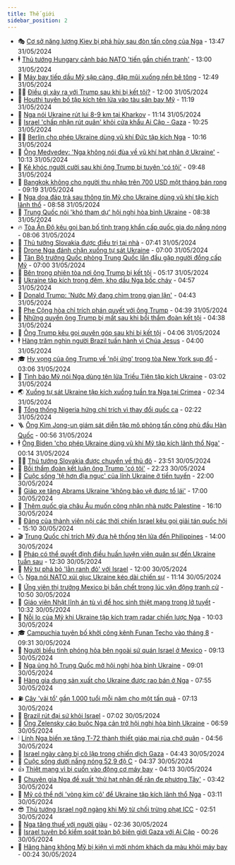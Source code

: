 ```yaml
---
title: Thế giới
sidebar_position: 2
---
```


<!-- vnexpress-the-gioi:START -->
- 🎭 [Cơ sở năng lượng Kiev bị phá hủy sau đòn tấn công của Nga](https://vnexpress.net/co-so-nang-luong-kiev-bi-pha-huy-sau-don-tan-cong-cua-nga-4752949.html) - 13:47 31/05/2024
- 🕴 [Thủ tướng Hungary cảnh báo NATO &#39;tiến gần chiến tranh&#39;](https://vnexpress.net/thu-tuong-hungary-canh-bao-nato-tien-gan-chien-tranh-4752853.html) - 13:00 31/05/2024
- 🤭 [Máy bay tiếp dầu Mỹ sập càng, đập mũi xuống nền bê tông](https://vnexpress.net/may-bay-tiep-dau-my-sap-cang-dap-mui-xuong-nen-be-tong-4752920.html) - 12:49 31/05/2024
- 🧑‍💻 [Điều gì xảy ra với Trump sau khi bị kết tội?](https://vnexpress.net/dieu-gi-xay-ra-voi-trump-sau-khi-bi-ket-toi-4752610.html) - 12:00 31/05/2024
- 🦏 [Houthi tuyên bố tập kích tên lửa vào tàu sân bay Mỹ](https://vnexpress.net/houthi-tuyen-bo-tap-kich-ten-lua-vao-tau-san-bay-my-4752932.html) - 11:19 31/05/2024
- 🦒 [Nga nói Ukraine rút lui 8-9 km tại Kharkov](https://vnexpress.net/nga-noi-ukraine-rut-lui-8-9-km-tai-kharkov-4752822.html) - 11:14 31/05/2024
- 🌈 [Israel &#39;chấp nhận rút quân&#39; khỏi cửa khẩu Ai Cập - Gaza](https://vnexpress.net/israel-chap-nhan-rut-quan-khoi-cua-khau-ai-cap-gaza-4752811.html) - 10:25 31/05/2024
- 🧑‍🏫 [Berlin cho phép Ukraine dùng vũ khí Đức tập kích Nga](https://vnexpress.net/berlin-cho-phep-ukraine-dung-vu-khi-duc-tap-kich-nga-4752891.html) - 10:16 31/05/2024
- 🐲 [Ông Medvedev: &#39;Nga không nói đùa về vũ khí hạt nhân ở Ukraine&#39;](https://vnexpress.net/ong-medvedev-nga-khong-noi-dua-ve-vu-khi-hat-nhan-o-ukraine-4752885.html) - 10:13 31/05/2024
- 🦒 [Kẻ khóc người cười sau khi ông Trump bị tuyên &#39;có tội&#39;](https://vnexpress.net/ke-khoc-nguoi-cuoi-sau-khi-ong-trump-bi-tuyen-co-toi-4752821.html) - 09:48 31/05/2024
- 🐻 [Bangkok không cho người thu nhập trên 700 USD một tháng bán rong](https://vnexpress.net/bangkok-khong-cho-nguoi-thu-nhap-tren-700-usd-mot-thang-ban-rong-4752809.html) - 09:19 31/05/2024
- 🚀 [Nga dọa đáp trả sau thông tin Mỹ cho Ukraine dùng vũ khí tập kích lãnh thổ](https://vnexpress.net/nga-doa-dap-tra-sau-thong-tin-my-cho-ukraine-dung-vu-khi-tap-kich-lanh-tho-4752833.html) - 08:58 31/05/2024
- 🥰 [Trung Quốc nói &#39;khó tham dự&#39; hội nghị hòa bình Ukraine](https://vnexpress.net/trung-quoc-noi-kho-tham-du-hoi-nghi-hoa-binh-ukraine-4752815.html) - 08:38 31/05/2024
- 🔥 [Tòa Ấn Độ kêu gọi ban bố tình trạng khẩn cấp quốc gia do nắng nóng](https://vnexpress.net/toa-an-do-keu-goi-ban-bo-tinh-trang-khan-cap-quoc-gia-do-nang-nong-4752799.html) - 08:06 31/05/2024
- 🥳 [Thủ tướng Slovakia được điều trị tại nhà](https://vnexpress.net/thu-tuong-slovakia-duoc-dieu-tri-tai-nha-4752786.html) - 07:41 31/05/2024
- 💼 [Drone Nga đánh chặn xuồng tự sát Ukraine](https://vnexpress.net/drone-nga-danh-chan-xuong-tu-sat-ukraine-4752626.html) - 07:00 31/05/2024
- 🤡 [Tân Bộ trưởng Quốc phòng Trung Quốc lần đầu gặp người đồng cấp Mỹ](https://vnexpress.net/tan-bo-truong-quoc-phong-trung-quoc-lan-dau-gap-nguoi-dong-cap-my-4752776.html) - 07:00 31/05/2024
- 🌁 [Bên trong phiên tòa nơi ông Trump bị kết tội](https://vnexpress.net/ben-trong-phien-toa-noi-ong-trump-bi-ket-toi-4752586.html) - 05:17 31/05/2024
- 🤩 [Ukraine tập kích trong đêm, kho dầu Nga bốc cháy](https://vnexpress.net/ukraine-tap-kich-trong-dem-kho-dau-nga-boc-chay-4752682.html) - 04:57 31/05/2024
- 🎉 [Donald Trump: &#39;Nước Mỹ đang chìm trong gian lận&#39;](https://vnexpress.net/donald-trump-nuoc-my-dang-chim-trong-gian-lan-4752720.html) - 04:43 31/05/2024
- 🎉 [Phe Cộng hòa chỉ trích phán quyết với ông Trump](https://vnexpress.net/phe-cong-hoa-chi-trich-phan-quyet-voi-ong-trump-4752676.html) - 04:39 31/05/2024
- 🌁 [Những quyền ông Trump bị mất sau khi bồi thẩm đoàn kết tội](https://vnexpress.net/nhung-quyen-ong-trump-bi-mat-sau-khi-boi-tham-doan-ket-toi-4752673.html) - 04:38 31/05/2024
- 🌊 [Ông Trump kêu gọi quyên góp sau khi bị kết tội](https://vnexpress.net/ong-trump-keu-goi-quyen-gop-sau-khi-bi-ket-toi-4752703.html) - 04:06 31/05/2024
- 🕴 [Hàng trăm nghìn người Brazil tuần hành vì Chúa Jesus](https://vnexpress.net/hang-tram-nghin-nguoi-brazil-tuan-hanh-vi-chua-jesus-4752697.html) - 04:00 31/05/2024
- 🎓 [Hy vọng của ông Trump về &#39;nội ứng&#39; trong tòa New York sụp đổ](https://vnexpress.net/hy-vong-cua-ong-trump-ve-noi-ung-trong-toa-new-york-sup-do-4752623.html) - 03:06 31/05/2024
- 🦩 [Tình báo Mỹ nói Nga dùng tên lửa Triều Tiên tập kích Ukraine](https://vnexpress.net/tinh-bao-my-noi-nga-dung-ten-lua-trieu-tien-tap-kich-ukraine-4752635.html) - 03:02 31/05/2024
- 🌏 [Xuồng tự sát Ukraine tập kích xuồng tuần tra Nga tại Crimea](https://vnexpress.net/xuong-tu-sat-ukraine-tap-kich-xuong-tuan-tra-nga-tai-crimea-4752627.html) - 02:34 31/05/2024
- 🌋 [Tổng thống Nigeria hứng chỉ trích vì thay đổi quốc ca](https://vnexpress.net/tong-thong-nigeria-hung-chi-trich-vi-thay-doi-quoc-ca-4752620.html) - 02:22 31/05/2024
- 🪜 [Ông Kim Jong-un giám sát diễn tập mô phỏng tấn công phủ đầu Hàn Quốc](https://vnexpress.net/ong-kim-jong-un-giam-sat-dien-tap-mo-phong-tan-cong-phu-dau-han-quoc-4752601.html) - 00:56 31/05/2024
- 🕴 [Ông Biden &#39;cho phép Ukraine dùng vũ khí Mỹ tập kích lãnh thổ Nga&#39;](https://vnexpress.net/ong-biden-cho-phep-ukraine-dung-vu-khi-my-tap-kich-lanh-tho-nga-4752589.html) - 00:14 31/05/2024
- 🧑‍🏫 [Thủ tướng Slovakia được chuyển về thủ đô](https://vnexpress.net/thu-tuong-slovakia-duoc-chuyen-ve-thu-do-4752591.html) - 23:51 30/05/2024
- 🌮 [Bồi thẩm đoàn kết luận ông Trump &#39;có tội&#39;](https://vnexpress.net/boi-tham-doan-ket-luan-ong-trump-co-toi-4752581.html) - 22:23 30/05/2024
- 🚦 [Cuộc sống &#39;tệ hơn địa ngục&#39; của lính Ukraine ở tiền tuyến](https://vnexpress.net/cuoc-song-te-hon-dia-nguc-cua-linh-ukraine-o-tien-tuyen-4752143.html) - 22:00 30/05/2024
- 💫 [Giáp xe tăng Abrams Ukraine &#39;không bảo vệ được tổ lái&#39;](https://vnexpress.net/giap-xe-tang-abrams-ukraine-khong-bao-ve-duoc-to-lai-4752136.html) - 17:00 30/05/2024
- 🤡 [Thêm quốc gia châu Âu muốn công nhận nhà nước Palestine](https://vnexpress.net/them-quoc-gia-chau-au-muon-cong-nhan-nha-nuoc-palestine-4752566.html) - 16:10 30/05/2024
- 🦣 [Đảng của thành viên nội các thời chiến Israel kêu gọi giải tán quốc hội](https://vnexpress.net/dang-cua-thanh-vien-noi-cac-thoi-chien-israel-keu-goi-giai-tan-quoc-hoi-4752558.html) - 15:10 30/05/2024
- 🎬 [Trung Quốc chỉ trích Mỹ đưa hệ thống tên lửa đến Philippines](https://vnexpress.net/trung-quoc-chi-trich-my-dua-he-thong-ten-lua-den-philippines-4752547.html) - 14:00 30/05/2024
- 🎉 [Pháp có thể quyết định điều huấn luyện viên quân sự đến Ukraine tuần sau](https://vnexpress.net/phap-co-the-quyet-dinh-dieu-huan-luyen-vien-quan-su-den-ukraine-tuan-sau-4752512.html) - 12:30 30/05/2024
- 🎡 [Mỹ tự phá bỏ &#39;lằn ranh đỏ&#39; với Israel](https://vnexpress.net/my-tu-pha-bo-lan-ranh-do-voi-israel-4751709.html) - 12:00 30/05/2024
- 🌜 [Nga nói NATO xúi giục Ukraine kéo dài chiến sự](https://vnexpress.net/nga-noi-nato-xui-giuc-ukraine-keo-dai-chien-su-4752517.html) - 11:14 30/05/2024
- 🎡 [Ứng viên thị trưởng Mexico bị bắn chết trong lúc vận động tranh cử](https://vnexpress.net/ung-vien-thi-truong-mexico-bi-ban-chet-trong-luc-van-dong-tranh-cu-4752474.html) - 10:50 30/05/2024
- 🤗 [Giáo viên Nhật lĩnh án tù vì để học sinh thiệt mạng trong lở tuyết](https://vnexpress.net/giao-vien-nhat-linh-an-tu-vi-de-hoc-sinh-thiet-mang-trong-lo-tuyet-4752450.html) - 10:32 30/05/2024
- 🦩 [Nỗi lo của Mỹ khi Ukraine tập kích trạm radar chiến lược Nga](https://vnexpress.net/noi-lo-cua-my-khi-ukraine-tap-kich-tram-radar-chien-luoc-nga-4752156.html) - 10:03 30/05/2024
- 🎓 [Campuchia tuyên bố khởi công kênh Funan Techo vào tháng 8](https://vnexpress.net/campuchia-tuyen-bo-khoi-cong-kenh-funan-techo-vao-thang-8-4752449.html) - 09:31 30/05/2024
- 🌁 [Người biểu tình phóng hỏa bên ngoài sứ quán Israel ở Mexico](https://vnexpress.net/nguoi-bieu-tinh-phong-hoa-ben-ngoai-su-quan-israel-o-mexico-4752415.html) - 09:13 30/05/2024
- 🤩 [Nga ủng hộ Trung Quốc mở hội nghị hòa bình Ukraine](https://vnexpress.net/nga-ung-ho-trung-quoc-mo-hoi-nghi-hoa-binh-ukraine-4752287.html) - 09:01 30/05/2024
- 👹 [Hàng gia dụng sản xuất cho Ukraine được rao bán ở Nga](https://vnexpress.net/hang-gia-dung-san-xuat-cho-ukraine-duoc-rao-ban-o-nga-4752297.html) - 07:55 30/05/2024
- ⛽️ [Cây &#39;vải tổ&#39; gần 1.000 tuổi mỗi năm cho một tấn quả](https://vnexpress.net/cay-vai-to-gan-1-000-tuoi-moi-nam-cho-mot-tan-qua-4751547.html) - 07:13 30/05/2024
- 🚀 [Brazil rút đại sứ khỏi Israel](https://vnexpress.net/brazil-rut-dai-su-khoi-israel-4752270.html) - 07:02 30/05/2024
- 🎡 [Ông Zelensky cáo buộc Nga cản trở hội nghị hòa bình Ukraine](https://vnexpress.net/ong-zelensky-cao-buoc-nga-can-tro-hoi-nghi-hoa-binh-ukraine-4752243.html) - 06:59 30/05/2024
- 🕯 [Lính Nga biến xe tăng T-72 thành thiết giáp mai rùa chở quân](https://vnexpress.net/linh-nga-bien-xe-tang-t-72-thanh-thiet-giap-mai-rua-cho-quan-4752248.html) - 04:56 30/05/2024
- 🐻 [Israel ngày càng bị cô lập trong chiến dịch Gaza](https://vnexpress.net/israel-ngay-cang-bi-co-lap-trong-chien-dich-gaza-4751320.html) - 04:43 30/05/2024
- 🚦 [Cuộc sống dưới nắng nóng 52,9 độ C](https://vnexpress.net/cuoc-song-duoi-nang-nong-52-9-do-c-4752203.html) - 04:37 30/05/2024
- 👍 [Thiệt mạng vì bị cuốn vào động cơ máy bay](https://vnexpress.net/thiet-mang-vi-bi-cuon-vao-dong-co-may-bay-4752211.html) - 04:13 30/05/2024
- 🚀 [Chuyên gia Nga đề xuất &#39;thử hạt nhân để răn đe phương Tây&#39;](https://vnexpress.net/chuyen-gia-nga-de-xuat-thu-hat-nhan-de-ran-de-phuong-tay-4752172.html) - 03:42 30/05/2024
- 🌮 [Mỹ có thể nới &#39;vòng kim cô&#39; để Ukraine tập kích lãnh thổ Nga](https://vnexpress.net/my-co-the-noi-vong-kim-co-de-ukraine-tap-kich-lanh-tho-nga-4752169.html) - 03:11 30/05/2024
- 😎 [Thủ tướng Israel ngỡ ngàng khi Mỹ từ chối trừng phạt ICC](https://vnexpress.net/thu-tuong-israel-ngo-ngang-khi-my-tu-choi-trung-phat-icc-4752190.html) - 02:51 30/05/2024
- 🐲 [Nga tăng thuế với người giàu](https://vnexpress.net/nga-tang-thue-voi-nguoi-giau-4752171.html) - 02:36 30/05/2024
- 💫 [Israel tuyên bố kiểm soát toàn bộ biên giới Gaza với Ai Cập](https://vnexpress.net/israel-tuyen-bo-kiem-soat-toan-bo-bien-gioi-gaza-voi-ai-cap-4752141.html) - 00:26 30/05/2024
- 👀 [Hãng hàng không Mỹ bị kiện vì mời nhóm khách da màu khỏi máy bay](https://vnexpress.net/hang-hang-khong-my-bi-kien-vi-moi-nhom-khach-da-mau-khoi-may-bay-4752118.html) - 00:24 30/05/2024<!-- vnexpress-the-gioi:END -->